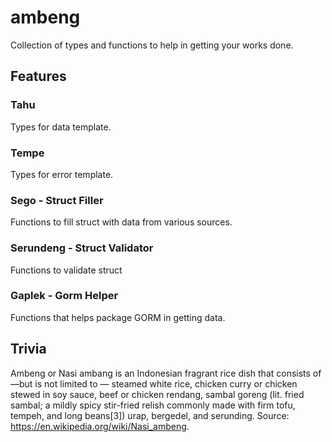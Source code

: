 # ambeng
Collection of types and functions to help in getting your works done.

## Features
### Tahu
Types for data template.

### Tempe
Types for error template.

### Sego - Struct Filler
Functions to fill struct with data from various sources.

### Serundeng - Struct Validator
Functions to validate struct

### Gaplek - Gorm Helper
Functions that helps package GORM in getting data.


## Trivia
Ambeng or Nasi ambang is an Indonesian fragrant rice dish that consists of—but is not limited to — steamed white rice, chicken curry or chicken stewed in soy sauce, beef or chicken rendang, sambal goreng (lit. fried sambal; a mildly spicy stir-fried relish commonly made with firm tofu, tempeh, and long beans[3]) urap, bergedel, and serunding. Source: https://en.wikipedia.org/wiki/Nasi_ambeng.
